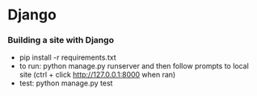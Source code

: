 # Django
### Building a site with Django

- pip install -r requirements.txt
- to run: python manage.py runserver and then follow prompts to local site (ctrl + click http://127.0.0.1:8000 when ran)
- test: python manage.py test
